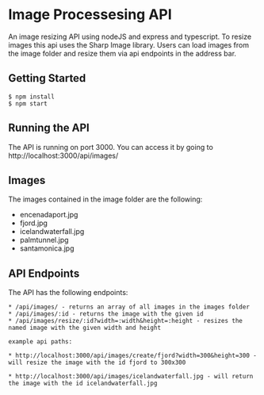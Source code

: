 # Image Processesing API

An image resizing API using nodeJS and express and typescript. To resize images this api uses the Sharp Image library. Users can load images from the image folder and resize them via api endpoints in the address bar. 

## Getting Started

    $ npm install
    $ npm start

## Running the API

The API is running on port 3000. You can access it by going to http://localhost:3000/api/images/

## Images

The images contained in the image folder are the following:

-   encenadaport.jpg
-   fjord.jpg
-   icelandwaterfall.jpg
-   palmtunnel.jpg
-   santamonica.jpg

## API Endpoints

The API has the following endpoints:

    * /api/images/ - returns an array of all images in the images folder
    * /api/images/:id - returns the image with the given id
    * /api/images/resize/:id?width=:width&height=:height - resizes the named image with the given width and height

    example api paths:

    * http://localhost:3000/api/images/create/fjord?width=300&height=300 - will resize the image with the id fjord to 300x300

    * http://localhost:3000/api/images/icelandwaterfall.jpg - will return the image with the id icelandwaterfall.jpg
